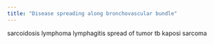 ```yaml
---
title: "Disease spreading along bronchovascular bundle"
---
```

sarcoidosis
lymphoma
lymphagitis spread of tumor
tb
kaposi sarcoma

